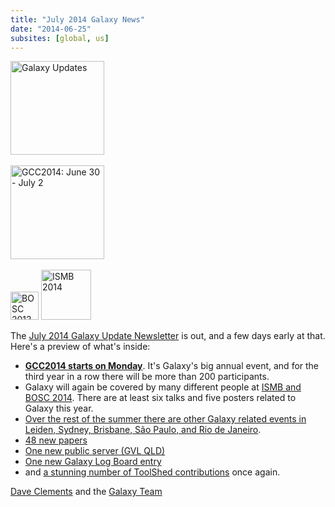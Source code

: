 ```yaml
---
title: "July 2014 Galaxy News"
date: "2014-06-25"
subsites: [global, us]
---
```

<div class='right'>
<a href='/galaxy-updates/2014-07/'><img src="/images/logos/GalaxyUpdate200.png" alt="Galaxy Updates" width=150 /></a><br /><br /> <a href='/galaxy-updates/2014-07/#gcc2014-june-30---july-2-baltimore'><img src="/images/logos/GCC2014LogoWide200.png" alt="GCC2014: June 30 - July 2" width="150" /></a><br /><br />
<a href='/galaxy-updates/2014-07/#galaxy--isbmb-and-bosc-2014'><img src="/images/logos/BOSC_logo.png" alt="BOSC 2013" height="45" /></a>
<a href='/galaxy-updates/2014-07/#galaxy--isbmb-and-bosc-2014'><img src="/images/logos/ISMB2014LogoRound.png" alt="ISMB 2014" height="80" /></a>
</div>

The [July 2014 Galaxy Update Newsletter](/galaxy-updates/2014-07/) is out, and a few days early at that.  Here's a preview of what's inside:

* **[GCC2014 starts on Monday](/galaxy-updates/2014-07/#gcc2014-june-30---july-2-baltimore)**.  It's Galaxy's big annual event, and for the third year in a row there will be more than 200 participants.
* Galaxy will again be covered by many different people at [ISMB and BOSC 2014](/galaxy-updates/2014-07/#galaxy--isbmb-and-bosc-2014).  There are at least six talks and five posters related to Galaxy this year.
* [Over the rest of the summer there are other Galaxy related events in Leiden, Sydney, Brisbane, São Paulo, and Rio de Janeiro](/galaxy-updates/2014-07/#other-events).
* [48 new papers](/galaxy-updates/2014-07/#new-papers)
* [One new public server (GVL QLD)](/galaxy-updates/2014-07/#new-public-servers)
* [One new Galaxy Log Board entry](/galaxy-updates/2014-07/#galaxy-community-hubs)
* and [a stunning number of ToolShed contributions](/galaxy-updates/2014-07/#toolshed-contributions) once again.

[Dave Clements](/people/dave-clements/) and the [Galaxy Team](/galaxy-team/)
